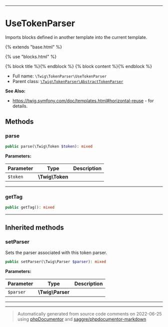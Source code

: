 ***

# UseTokenParser

Imports blocks defined in another template into the current template.

{% extends "base.html" %}

{% use "blocks.html" %}

{% block title %}{% endblock %}
{% block content %}{% endblock %}

* Full name: `\Twig\TokenParser\UseTokenParser`
* Parent class: [`\Twig\TokenParser\AbstractTokenParser`](./AbstractTokenParser.md)

**See Also:**

* https://twig.symfony.com/doc/templates.html#horizontal-reuse - for details.




## Methods


### parse



```php
public parse(\Twig\Token $token): mixed
```








**Parameters:**

| Parameter | Type | Description |
|-----------|------|-------------|
| `$token` | **\Twig\Token** |  |




***

### getTag



```php
public getTag(): mixed
```











***


## Inherited methods


### setParser

Sets the parser associated with this token parser.

```php
public setParser(\Twig\Parser $parser): mixed
```








**Parameters:**

| Parameter | Type | Description |
|-----------|------|-------------|
| `$parser` | **\Twig\Parser** |  |




***


***
> Automatically generated from source code comments on 2022-06-25 using [phpDocumentor](http://www.phpdoc.org/) and [saggre/phpdocumentor-markdown](https://github.com/Saggre/phpDocumentor-markdown)
